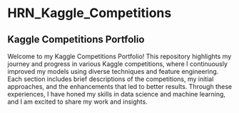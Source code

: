 # HRN_Kaggle_Competitions

## Kaggle Competitions Portfolio

Welcome to my Kaggle Competitions Portfolio! This repository highlights my journey and progress in various Kaggle competitions, where I continuously improved my models using diverse techniques and feature engineering. Each section includes brief descriptions of the competitions, my initial approaches, and the enhancements that led to better results. Through these experiences, I have honed my skills in data science and machine learning, and I am excited to share my work and insights.
